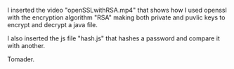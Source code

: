 
I inserted the video "openSSLwithRSA.mp4" that shows how I used openssl with the encryption algorithm "RSA" making both private and puvlic keys to encrypt and decrypt a java file.

I also inserted the js file "hash.js" that hashes a password and compare it with another.

Tomader.
